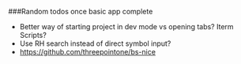 ###Random todos once basic app complete

* Better way of starting project in dev mode vs opening tabs? Iterm Scripts?
* Use RH search instead of direct symbol input?
* https://github.com/threepointone/bs-nice
